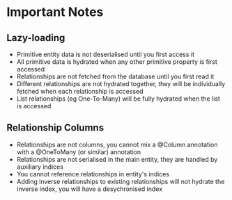 Important Notes
===============

Lazy-loading
------------
* Primitive entity data is not deserialised until you first access it
* All primitive data is hydrated when any other primitive property is first accessed
* Relationships are not fetched from the database until you first read it
* Different relationships are not hydrated together, they will be individually fetched when each relationship is accessed
* List relationships (eg One-To-Many) will be fully hydrated when the list is accessed

Relationship Columns
--------------------
* Relationships are not columns, you cannot mix a @Column annotation with a @OneToMany (or similar) annotation
* Relationships are not serialised in the main entity, they are handled by auxiliary indices
* You cannot reference relationships in entity's indices 
* Adding inverse relationships to existing relationships will not hydrate the inverse index, you will have a desychronised index
